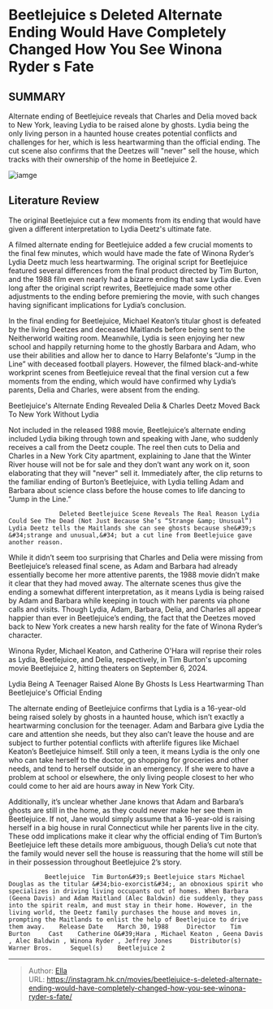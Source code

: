 # Beetlejuice s Deleted Alternate Ending Would Have Completely Changed How You See Winona Ryder s Fate


## SUMMARY 



  Alternate ending of Beetlejuice reveals that Charles and Delia moved back to New York, leaving Lydia to be raised alone by ghosts.   Lydia being the only living person in a haunted house creates potential conflicts and challenges for her, which is less heartwarming than the official ending.   The cut scene also confirms that the Deetzes will &#34;never&#34; sell the house, which tracks with their ownership of the home in Beetlejuice 2.  

![iamge](https://static1.srcdn.com/wordpress/wp-content/uploads/2024/01/beetlejuice_winona.jpg)

## Literature Review

The original Beetlejuice cut a few moments from its ending that would have given a different interpretation to Lydia Deetz&#39;s ultimate fate.




A filmed alternate ending for Beetlejuice added a few crucial moments to the final few minutes, which would have made the fate of Winona Ryder’s Lydia Deetz much less heartwarming. The original script for Beetlejuice featured several differences from the final product directed by Tim Burton, and the 1988 film even nearly had a bizarre ending that saw Lydia die. Even long after the original script rewrites, Beetlejuice made some other adjustments to the ending before premiering the movie, with such changes having significant implications for Lydia’s conclusion.




In the final ending for Beetlejuice, Michael Keaton’s titular ghost is defeated by the living Deetzes and deceased Maitlands before being sent to the Neitherworld waiting room. Meanwhile, Lydia is seen enjoying her new school and happily returning home to the ghostly Barbara and Adam, who use their abilities and allow her to dance to Harry Belafonte&#39;s “Jump in the Line” with deceased football players. However, the filmed black-and-white workprint scenes from Beetlejuice reveal that the final version cut a few moments from the ending, which would have confirmed why Lydia’s parents, Delia and Charles, were absent from the ending.


 


 Beetlejuice&#39;s Alternate Ending Revealed Delia &amp; Charles Deetz Moved Back To New York Without Lydia 
          




Not included in the released 1988 movie, Beetlejuice’s alternate ending included Lydia biking through town and speaking with Jane, who suddenly receives a call from the Deetz couple. The reel then cuts to Delia and Charles in a New York City apartment, explaining to Jane that the Winter River house will not be for sale and they don’t want any work on it, soon elaborating that they will &#34;never&#34; sell it. Immediately after, the clip returns to the familiar ending of Burton’s Beetlejuice, with Lydia telling Adam and Barbara about science class before the house comes to life dancing to “Jump in the Line.”

                  Deleted Beetlejuice Scene Reveals The Real Reason Lydia Could See The Dead (Not Just Because She’s “Strange &amp; Unusual”)   Lydia Deetz tells the Maitlands she can see ghosts because she&#39;s &#34;strange and unusual,&#34; but a cut line from Beetlejuice gave another reason.   

While it didn’t seem too surprising that Charles and Delia were missing from Beetlejuice’s released final scene, as Adam and Barbara had already essentially become her more attentive parents, the 1988 movie didn’t make it clear that they had moved away. The alternate scenes thus give the ending a somewhat different interpretation, as it means Lydia is being raised by Adam and Barbara while keeping in touch with her parents via phone calls and visits. Though Lydia, Adam, Barbara, Delia, and Charles all appear happier than ever in Beetlejuice’s ending, the fact that the Deetzes moved back to New York creates a new harsh reality for the fate of Winona Ryder’s character.






Winona Ryder, Michael Keaton, and Catherine O&#39;Hara will reprise their roles as Lydia, Beetlejuice, and Delia, respectively, in Tim Burton&#39;s upcoming movie Beetlejuice 2, hitting theaters on September 6, 2024.






 Lydia Being A Teenager Raised Alone By Ghosts Is Less Heartwarming Than Beetlejuice&#39;s Official Ending 
          

The alternate ending of Beetlejuice confirms that Lydia is a 16-year-old being raised solely by ghosts in a haunted house, which isn’t exactly a heartwarming conclusion for the teenager. Adam and Barbara give Lydia the care and attention she needs, but they also can’t leave the house and are subject to further potential conflicts with afterlife figures like Michael Keaton’s Beetlejuice himself. Still only a teen, it means Lydia is the only one who can take herself to the doctor, go shopping for groceries and other needs, and tend to herself outside in an emergency. If she were to have a problem at school or elsewhere, the only living people closest to her who could come to her aid are hours away in New York City.




Additionally, it’s unclear whether Jane knows that Adam and Barbara’s ghosts are still in the home, as they could never make her see them in Beetlejuice. If not, Jane would simply assume that a 16-year-old is raising herself in a big house in rural Connecticut while her parents live in the city. These odd implications make it clear why the official ending of Tim Burton’s Beetlejuice left these details more ambiguous, though Delia’s cut note that the family would never sell the house is reassuring that the home will still be in their possession throughout Beetlejuice 2’s story.

              Beetlejuice  Tim Burton&#39;s Beetlejuice stars Michael Douglas as the titular &#34;bio-exorcist&#34;, an obnoxious spirit who specializes in driving living occupants out of homes. When Barbara (Geena Davis) and Adam Maitland (Alec Baldwin) die suddenly, they pass into the spirit realm, and must stay in their home. However, in the living world, the Deetz family purchases the house and moves in, prompting the Maitlands to enlist the help of Beetlejuice to drive them away.    Release Date    March 30, 1988     Director    Tim Burton     Cast    Catherine O&#39;Hara , Michael Keaton , Geena Davis , Alec Baldwin , Winona Ryder , Jeffrey Jones     Distributor(s)    Warner Bros.     Sequel(s)    Beetlejuice 2      


---

> Author: [Ella](https://instagram.hk.cn/)  
> URL: https://instagram.hk.cn/movies/beetlejuice-s-deleted-alternate-ending-would-have-completely-changed-how-you-see-winona-ryder-s-fate/  

